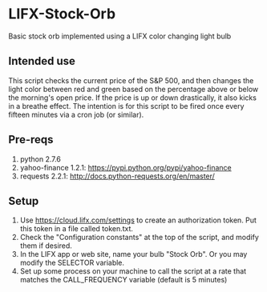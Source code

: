 # LIFX-Stock-Orb
Basic stock orb implemented using a LIFX color changing light bulb

## Intended use
This script checks the current price of the S&P 500, and then changes the light color between red and green based on the percentage
above or below the morning's open price. If the price is up or down drastically, it also kicks in a breathe effect. The intention is
for this script to be fired once every fifteen minutes via a cron job (or similar).

## Pre-reqs

1. python 2.7.6
2. yahoo-finance 1.2.1: https://pypi.python.org/pypi/yahoo-finance
3. requests 2.2.1: http://docs.python-requests.org/en/master/

## Setup

1. Use https://cloud.lifx.com/settings to create an authorization token. Put this token in a file called token.txt.
2. Check the "Configuration constants" at the top of the script, and modify them if desired.
3. In the LIFX app or web site, name your bulb "Stock Orb". Or you may modify the SELECTOR
variable.
4. Set up some process on your machine to call the script at a rate that matches the CALL_FREQUENCY variable (default is 5 minutes)
